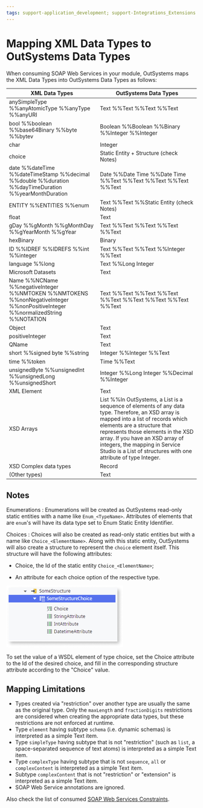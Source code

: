 ```yaml
---
tags: support-application_development; support-Integrations_Extensions
---
```


# Mapping XML Data Types to OutSystems Data Types

When consuming SOAP Web Services in your module, OutSystems maps the XML Data Types into OutSystems Data Types as follows:

XML Data Types  |  OutSystems Data Types  
---|---  
anySimpleType %%anyAtomicType %%anyType %%anyURI  |  Text %%Text %%Text %%Text  
bool %%boolean %%base64Binary %%byte %%bytev  |  Boolean %%Boolean %%Binary %%Integer %%Integer 
char  |  Integer  
choice  |  Static Entity + Structure (check Notes)  
date %%dateTime %%dateTimeStamp %%decimal %%double %%duration %%dayTimeDuration %%yearMonthDuration  |  Date %%Date Time %%Date Time %%Text %%Text %%Text %%Text %%Text
ENTITY %%ENTITIES %%enum  |  Text %%Text %%Static Entity (check Notes)
float  |  Text  
gDay %%gMonth %%gMonthDay %%gYearMonth %%gYear  |  Text %%Text %%Text %%Text %%Text  
hexBinary  |  Binary  
ID %%IDREF %%IDREFS %%int %%integer  |  Text %%Text %%Text %%Integer %%Text  
language %%long  |  Text %%Long Integer  
Microsoft Datasets  |  Text  
Name %%NCName %%negativeInteger %%NMTOKEN %%NMTOKENS %%nonNegativeInteger %%nonPositiveInteger %%normalizedString %%NOTATION  |  Text %%Text %%Text %%Text %%Text %%Text %%Text %%Text %%Text  
Object  |  Text  
positiveInteger  |  Text  
QName  |  Text  
short %%signed byte %%string  |  Integer %%Integer %%Text  
time %%token  |  Time %%Text  
unsignedByte %%unsignedInt %%unsignedLong %%unsignedShort  |  Integer %%Long Integer %%Decimal %%Integer  
XML Element  |  Text  
XSD Arrays  |  List %%In OutSystems, a List is a sequence of elements of any data type. Therefore, an XSD array is mapped into a list of records which elements are a structure that represents those elements in the XSD array. If you have an XSD array of integers, the mapping in Service Studio is a List of structures with one attribute of type Integer.  
XSD Complex data types  |  Record  
(Other types)  |  Text  

## Notes

Enumerations
:   Enumerations will be created as OutSystems read-only static entities with a name like  `Enum_<TypeName>`.  Attributes of elements that are `enum`'s will have its data type set to Enum Static Entity Identifier.

Choices
:   Choices will also be created as read-only static entities but with a name like `Choice_<ElementName>`. 
Along with this static entity, OutSystems will also create a structure to represent the `choice` element itself. This structure will have the following attributes:

* Choice, the Id of the static entity `Choice_<ElementName>`;

* An attribute for each choice option of the respective type.

![SOAP choice structure](<images/soap-choice-structure-ss.png>)

To set the value of a WSDL element of type choice, set the Choice attribute to the Id of the desired choice, and fill in the corresponding structure attribute according to the "Choice" value.


## Mapping Limitations

* Types created via "restriction" over another type are usually the same as the original type. Only the `maxLength` and `fractionDigits` restrictions are considered when creating the appropriate data types, but these restrictions are not enforced at runtime.
* Type `element` having subtype `schema` (i.e. dynamic schemas) is interpreted as a simple Text item.
* Type `simpleType` having subtype that is not "restriction" (such as `list`, a space-separated sequence of text atoms) is interpreted as a simple Text item.
* Type `complexType` having subtype that is not `sequence`, `all` or `complexContent` is interpreted as a simple Text item.
* Subtype `complexContent` that is not "restriction" or "extension" is interpreted as a simple Text item.
* SOAP Web Service annotations are ignored. 

Also check the list of consumed [SOAP Web Services Constraints](<consumed-soap-constraints.md>).

